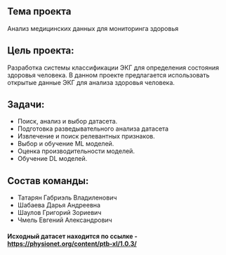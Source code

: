## Тема проекта
Анализ медицинских данных для мониторинга здоровья

## Цель проекта:
Разработка системы классификации ЭКГ для определения состояния здоровья человека.
В данном проекте предлагается использовать открытые данные ЭКГ для анализа здоровья человека.

## Задачи:
* Поиск, анализ и выбор датасета.
* Подготовка разведывательного анализа датасета
* Извлечение и поиск релевантных признаков.
* Выбор и обучение ML моделей.
* Оценка производительности моделей.
* Обучение DL моделей.

## Состав команды:
* Татарян Габриэль Владиленович
* Шабаева Дарья Андреевна
* Шаулов Григорий Зориевич
* Чмель Евгений Александрович

#### Исходный датасет находится по ссылке - https://physionet.org/content/ptb-xl/1.0.3/
